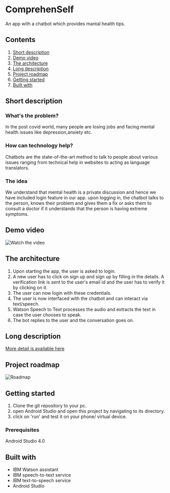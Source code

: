 # ComprehenSelf

An app with a chatbot which provides mantal health tips.

## Contents

1. [Short description](#short-description)
1. [Demo video](#demo-video)
1. [The architecture](#the-architecture)
1. [Long description](#long-description)
1. [Project roadmap](#project-roadmap)
1. [Getting started](#getting-started)
1. [Built with](#built-with)


## Short description

### What's the problem?

In the post covid world, many people are losing jobs and facing mental health issues like depression,anxiety etc.

### How can technology help?

Chatbots are the state-of-the-art method to talk to people about various issues ranging from technical help in websites to acting as language translators. 

### The idea

We understand that mental health is a private discussion and hence we have included login feature in our app. upon logging in, the chatbot talks to the person, knows their problem and gives them a fix or asks them to consult a doctor if it understands that the person is having extreme symptoms.
## Demo video

![Watch the video](https://drive.google.com/file/d/1SdmSSEOsWjOTFJL92mv2I99iibckWwBs/view?usp=sharing)

## The architecture

1. Upon starting the app, the user is asked to login.
2. A new user has to click on sign up and sign up by filling in the details. A verification link is sent to the user's email id and the user has to verify it by      clicking on it.
3. The user can now login with these credentials.
4. The user is now interfaced with the chatbot and can interact via text/speech.
5. Watson Speech to Text processes the audio and extracts the text in case the user chooses to speak.
6. The bot replies to the user and the conversation goes on.

## Long description

[More detail is available here](https://docs.google.com/document/d/1PoCVGEvgoHzIwQkdLsTICwTF99jB2kvCQGrQe19M4Oc/edit?usp=sharing)

## Project roadmap

![Roadmap](https://drive.google.com/file/d/1ZOYYrPUsDgXpxd1vQQ9Kwhrcn8om8GO4/view?usp=sharing)

## Getting started

1. Clone the git repository to your pc.
2. open Android Studio and open this project by navigating to its directory.
3. click on 'run' and test it on your phone/ virtual device.

### Prerequisites

Android Studio 4.0

## Built with

* IBM Watson assistant
* IBM speech-to-text service
* IBM text-to-speech service
* Android Studio
